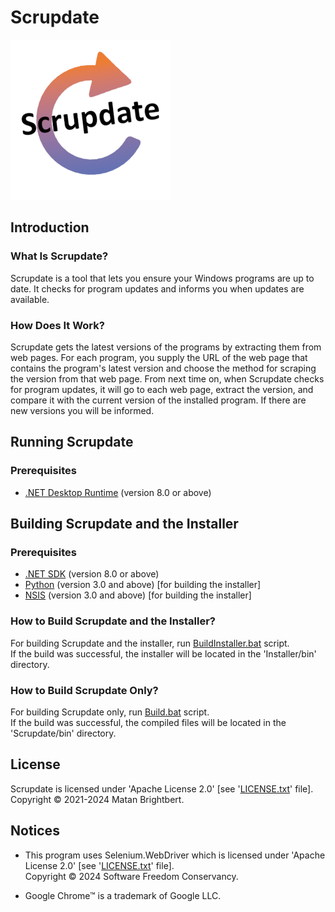 # Scrupdate

![appIcon.png](Scrupdate/Resources/Images/appIcon.png)

## Introduction

### What Is Scrupdate?

Scrupdate is a tool that lets you ensure your Windows programs are up to date. It checks for program updates and informs you when updates are available.

### How Does It Work?

Scrupdate gets the latest versions of the programs by extracting them from web pages. For each program, you supply the URL of the web page that contains the program's latest version and choose the method for scraping the version from that web page. From next time on, when Scrupdate checks for program updates, it will go to each web page, extract the version, and compare it with the current version of the installed program. If there are new versions you will be informed.

## Running Scrupdate

### Prerequisites

* [.NET Desktop Runtime](https://dotnet.microsoft.com/download) (version 8.0 or above)

## Building Scrupdate and the Installer

### Prerequisites

* [.NET SDK](https://dotnet.microsoft.com/download) (version 8.0 or above)
* [Python](https://www.python.org/downloads/) (version 3.0 and above) [for building the installer]
* [NSIS](https://nsis.sourceforge.io/Download) (version 3.0 and above) [for building the installer]

### How to Build Scrupdate and the Installer?

For building Scrupdate and the installer, run [BuildInstaller.bat](BuildInstaller.bat) script.\
If the build was successful, the installer will be located in the 'Installer/bin' directory.

### How to Build Scrupdate Only?

For building Scrupdate only, run [Build.bat](Build.bat) script.\
If the build was successful, the compiled files will be located in the 'Scrupdate/bin' directory.

## License

Scrupdate is licensed under 'Apache License 2.0' [see '[LICENSE.txt](LICENSE.txt)' file].\
Copyright © 2021-2024 Matan Brightbert.

## Notices

* This program uses Selenium.WebDriver which is licensed under 'Apache License 2.0' [see '[LICENSE.txt](LICENSE.txt)' file].\
Copyright © 2024 Software Freedom Conservancy.

* Google Chrome™ is a trademark of Google LLC.
